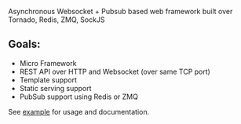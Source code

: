 Asynchronous Websocket + Pubsub based web framework built over Tornado, Redis, ZMQ, SockJS

Goals:
------

- Micro Framework
- REST API over HTTP and Websocket (over same TCP port)
- Template support
- Static serving support
- PubSub support using Redis or ZMQ

See [example](https://github.com/abhinavsingh/tord/tree/master/example) for usage and documentation.
